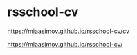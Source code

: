 # rsschool-cv

https://miaasimov.github.io/rsschool-cv/cv

https://miaasimov.github.io/rsschool-cv/
